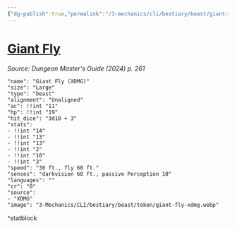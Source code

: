 ```yaml
---
{"dg-publish":true,"permalink":"/3-mechanics/cli/bestiary/beast/giant-fly-xdmg/","tags":["ttrpg-cli/compendium/src/5e/xdmg","ttrpg-cli/monster/cr/0","ttrpg-cli/monster/size/large","ttrpg-cli/monster/type/beast"],"noteIcon":""}
---
```


# [Giant Fly](3-Mechanics\CLI\bestiary\beast/giant-fly-xdmg.md)
*Source: Dungeon Master's Guide (2024) p. 261*  

```statblock
"name": "Giant Fly (XDMG)"
"size": "Large"
"type": "beast"
"alignment": "Unaligned"
"ac": !!int "11"
"hp": !!int "19"
"hit_dice": "3d10 + 3"
"stats":
- !!int "14"
- !!int "13"
- !!int "13"
- !!int "2"
- !!int "10"
- !!int "3"
"speed": "30 ft., fly 60 ft."
"senses": "darkvision 60 ft., passive Perception 10"
"languages": ""
"cr": "0"
"source":
- "XDMG"
"image": "3-Mechanics/CLI/bestiary/beast/token/giant-fly-xdmg.webp"
```
^statblock